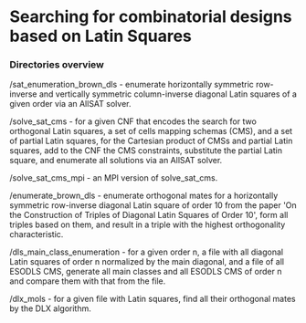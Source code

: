 # Searching for combinatorial designs based on Latin Squares

### Directories overview

/sat_enumeration_brown_dls - enumerate horizontally symmetric row-inverse and vertically symmetric column-inverse diagonal Latin squares of a given order via an AllSAT solver.

/solve_sat_cms - for a given CNF that encodes the search for two orthogonal Latin squares, a set of cells mapping schemas (CMS), and a set of partial Latin squares, for the Cartesian product of CMSs and partial Latin squares, add to the CNF
the CMS constraints, substitute the partial Latin square, and enumerate all solutions via an AllSAT solver.

/solve_sat_cms_mpi - an MPI version of solve_sat_cms.

/enumerate_brown_dls - enumerate orthogonal mates for a horizontally symmetric row-inverse diagonal Latin square of order 10 from the paper 'On the Construction of Triples of Diagonal Latin Squares of Order 10', form all triples based on them, and result in a triple with the highest orthogonality characteristic.

/dls_main_class_enumeration - for a given order n, a file with all diagonal Latin squares of order n normalized by the main diagonal, and a file of all ESODLS CMS, generate all main classes and all ESODLS CMS of order n and compare them with that from the file.

/dlx_mols - for a given file with Latin squares, find all their orthogonal mates by the DLX algorithm.
